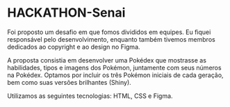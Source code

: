 # HACKATHON-Senai

Foi proposto um desafio em que fomos divididos em equipes. Eu fiquei responsável pelo desenvolvimento, enquanto também tivemos membros dedicados ao copyright e ao design no Figma.

A proposta consistia em desenvolver uma Pokédex que mostrasse as habilidades, tipos e imagens dos Pokémon, juntamente com seus números na Pokédex. Optamos por incluir os três Pokémon iniciais de cada geração, bem como suas versões brilhantes (Shiny).

Utilizamos as seguintes tecnologias: HTML, CSS e Figma.
